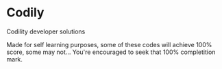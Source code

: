 # Codily
Codility developer solutions

Made for self learning purposes, some of these codes will achieve 100% score, some may not... You're encouraged to seek that 100% completition mark.
